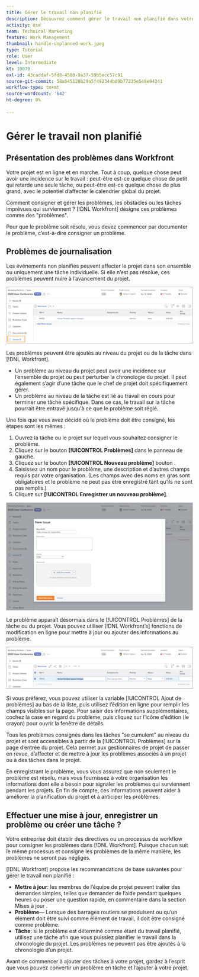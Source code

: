 ```yaml
---
title: Gérer le travail non planifié
description: Découvrez comment gérer le travail non planifié dans votre entreprise avec .
activity: use
team: Technical Marketing
feature: Work Management
thumbnail: handle-unplanned-work.jpeg
type: Tutorial
role: User
level: Intermediate
kt: 10070
exl-id: 43caddaf-5fd8-4580-9a37-59b5ecc57c91
source-git-commit: 58a545120b29a5f492344b89b77235e548e94241
workflow-type: tm+mt
source-wordcount: '642'
ht-degree: 0%

---
```


# Gérer le travail non planifié

## Présentation des problèmes dans Workfront

Votre projet est en ligne et en marche. Tout à coup, quelque chose peut avoir une incidence sur le travail : peut-être est-ce quelque chose de petit qui retarde une seule tâche, ou peut-être est-ce quelque chose de plus grand, avec le potentiel d’affecter le calendrier global du projet.

Comment consigner et gérer les problèmes, les obstacles ou les tâches imprévues qui surviennent ? [!DNL Workfront] désigne ces problèmes comme des &quot;problèmes&quot;.

Pour que le problème soit résolu, vous devez commencer par documenter le problème, c’est-à-dire consigner un problème.

## Problèmes de journalisation

Les événements non planifiés peuvent affecter le projet dans son ensemble ou uniquement une tâche individuelle. Si elle n’est pas résolue, ces problèmes peuvent nuire à l’avancement du projet.

![Une image de la fonction [!UICONTROL Problèmes] dans [!DNL Workfront]](assets/01-issue-list-project-level-generic.png)

Les problèmes peuvent être ajoutés au niveau du projet ou de la tâche dans [!DNL Workfront].

* Un problème au niveau du projet peut avoir une incidence sur l’ensemble du projet ou peut perturber la chronologie du projet. Il peut également s’agir d’une tâche que le chef de projet doit spécifiquement gérer.
* Un problème au niveau de la tâche est lié au travail en cours pour terminer une tâche spécifique. Dans ce cas, le travail sur la tâche pourrait être entravé jusqu&#39;à ce que le problème soit réglé.

Une fois que vous avez décidé où le problème doit être consigné, les étapes sont les mêmes :

1. Ouvrez la tâche ou le projet sur lequel vous souhaitez consigner le problème.
1. Cliquez sur le bouton **[!UICONTROL Problèmes]** dans le panneau de gauche.
1. Cliquez sur le bouton **[!UICONTROL Nouveau problème]** bouton .
1. Saisissez un nom pour le problème, une description et d’autres champs requis par votre organisation. (Les champs avec des noms en gras sont obligatoires et le problème ne peut pas être enregistré tant qu’ils ne sont pas remplis.)
1. Cliquez sur **[!UICONTROL Enregistrer un nouveau problème]**.

![Une image de la fonction [!UICONTROL Nouveau problème] fenêtre [!DNL Workfront]](assets/02-create-issue-details-window.png)

Le problème apparaît désormais dans le [!UICONTROL Problèmes] de la tâche ou du projet. Vous pouvez utiliser [!DNL Workfront’s] fonctions de modification en ligne pour mettre à jour ou ajouter des informations au problème.

![Une image de [!DNL Workfront’s] fonctions de modification en ligne pour mettre à jour ou ajouter des informations au problème](assets/03-issue-list-inline-editing.png)

Si vous préférez, vous pouvez utiliser la variable [!UICONTROL Ajout de problèmes] au bas de la liste, puis utilisez l’édition en ligne pour remplir les champs visibles sur la page. Pour saisir des informations supplémentaires, cochez la case en regard du problème, puis cliquez sur l’icône d’édition (le crayon) pour ouvrir la fenêtre de détails.

Tous les problèmes consignés dans les tâches &quot;se cumulent&quot; au niveau du projet et sont accessibles à partir de la [!UICONTROL Problèmes] sur la page d’entrée du projet. Cela permet aux gestionnaires de projet de passer en revue, d’affecter et de mettre à jour les problèmes associés à un projet ou à des tâches dans le projet.

En enregistrant le problème, vous vous assurez que non seulement le problème est résolu, mais vous fournissez à votre organisation les informations dont elle a besoin pour signaler les problèmes qui surviennent pendant les projets. En fin de compte, ces informations peuvent aider à améliorer la planification du projet et à anticiper les problèmes.

<!-- 
Learn more graphic and documentation articles/links
* Create issues
* Delete issues
* Edit issues
* View issues
-->

## Effectuer une mise à jour, enregistrer un problème ou créer une tâche ?

Votre entreprise doit établir des directives ou un processus de workflow pour consigner les problèmes dans [!DNL Workfront]. Puisque chacun suit le même processus et consigne les problèmes de la même manière, les problèmes ne seront pas négligés.

[!DNL Workfront] propose les recommandations de base suivantes pour gérer le travail non planifié :

* **Mettre à jour**: les membres de l’équipe de projet peuvent traiter des demandes simples, telles que demander de l’aide pendant quelques heures ou poser une question rapide, en commentaire dans la section Mises à jour .
* **Problème**— Lorsque des barrages routiers se produisent ou qu’un élément doit être suivi comme élément de travail, il doit être consigné comme problème.
* **Tâche**: si le problème est déterminé comme étant du travail planifié, utilisez une tâche afin que vous puissiez planifier le travail dans la chronologie du projet. Les problèmes ne peuvent pas être ajoutés à la chronologie d’un projet.

Avant de commencer à ajouter des tâches à votre projet, gardez à l’esprit que vous pouvez convertir un problème en tâche et l’ajouter à votre projet. <!-- Learn how to do this in Section 3 of this learning path. -->
